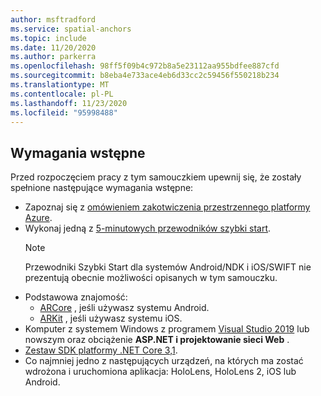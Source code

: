 ```yaml
---
author: msftradford
ms.service: spatial-anchors
ms.topic: include
ms.date: 11/20/2020
ms.author: parkerra
ms.openlocfilehash: 98ff5f09b4c972b8a5e23112aa955bdfee887cfd
ms.sourcegitcommit: b8eba4e733ace4eb6d33cc2c59456f550218b234
ms.translationtype: MT
ms.contentlocale: pl-PL
ms.lasthandoff: 11/23/2020
ms.locfileid: "95998488"
---
```

## <a name="prerequisites"></a>Wymagania wstępne

Przed rozpoczęciem pracy z tym samouczkiem upewnij się, że zostały spełnione następujące wymagania wstępne:

* Zapoznaj się z [omówieniem zakotwiczenia przestrzennego platformy Azure](../articles/spatial-anchors/overview.md).
* Wykonaj jedną z [5-minutowych przewodników szybki start](../articles/spatial-anchors/index.yml). 
  > [!NOTE]
  > Przewodniki Szybki Start dla systemów Android/NDK i iOS/SWIFT nie prezentują obecnie możliwości opisanych w tym samouczku.
* Podstawowa znajomość:
  *  <a href="https://developers.google.com/ar/discover/" target="_blank">ARCore</a> , jeśli używasz systemu Android.
  *  <a href="https://developer.apple.com/arkit/" target="_blank">ARKit</a> , jeśli używasz systemu iOS.
* Komputer z systemem Windows z programem <a href="https://www.visualstudio.com/downloads/" target="_blank">Visual Studio 2019</a> lub nowszym oraz obciążenie **ASP.NET i projektowanie sieci Web** .
* [Zestaw SDK platformy .NET Core 3,1](https://dotnet.microsoft.com/download).
* Co najmniej jedno z następujących urządzeń, na których ma zostać wdrożona i uruchomiona aplikacja: HoloLens, HoloLens 2, iOS lub Android.
